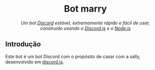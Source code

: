 <p align="center">
    <h1 align="center">Bot marry</h1>
</p>
<p align="center">
    <i>Um bot <a href="https://discordapp.com">Discord</a> estável, extremamente rápido e fácil de usar,</a><br> construído usando o  <a href="https://discord.js.org">Discord.js</a> e o <a href="https://nodejs.org">Node.js</a>
</br></i>
</p>

## Introdução

Este bot é um bot Discord com o propósito de casar com a sally, desenvolvido em [discord.js](https://github.com/discordjs/discord.js).
